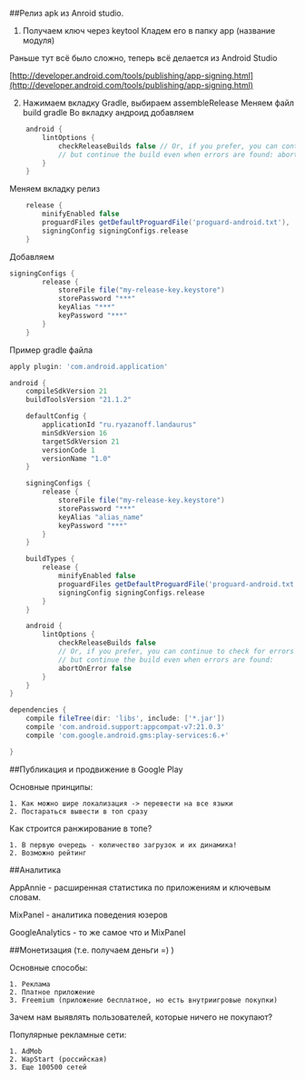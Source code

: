 ##Релиз apk из Anroid studio.

1) Получаем ключ через keytool Кладем его в папку app (название модуля) 

Раньше тут всё было сложно, теперь всё делается из Android Studio

[http://developer.android.com/tools/publishing/app-signing.html](http://developer.android.com/tools/publishing/app-signing.html)

2) Нажимаем вкладку Gradle, выбираем assembleRelease Меняем файл build gradle Во вкладку андроид добавляем 

```gradle
    android { 
        lintOptions { 
            checkReleaseBuilds false // Or, if you prefer, you can continue to check for errors in release builds, 
            // but continue the build even when errors are found: abortOnError false 
        } 
    }
```

Меняем вкладку релиз

```gradle
    release {
        minifyEnabled false
        proguardFiles getDefaultProguardFile('proguard-android.txt'), 'proguard-rules.pro'
        signingConfig signingConfigs.release
    }
```

Добавляем

```gradle
signingConfigs {
        release {
            storeFile file("my-release-key.keystore")
            storePassword "***"
            keyAlias "***"
            keyPassword "***"
        }
    }
```


Пример gradle файла


```gradle
apply plugin: 'com.android.application'

android {
    compileSdkVersion 21
    buildToolsVersion "21.1.2"

    defaultConfig {
        applicationId "ru.ryazanoff.landaurus"
        minSdkVersion 16
        targetSdkVersion 21
        versionCode 1
        versionName "1.0"
    }

    signingConfigs {
        release {
            storeFile file("my-release-key.keystore")
            storePassword "***"
            keyAlias "alias_name"
            keyPassword "***"
        }
    }

    buildTypes {
        release {
            minifyEnabled false
            proguardFiles getDefaultProguardFile('proguard-android.txt'), 'proguard-rules.pro'
            signingConfig signingConfigs.release
        }
    }

    android {
        lintOptions {
            checkReleaseBuilds false
            // Or, if you prefer, you can continue to check for errors in release builds,
            // but continue the build even when errors are found:
            abortOnError false
        }
    }
}

dependencies {
    compile fileTree(dir: 'libs', include: ['*.jar'])
    compile 'com.android.support:appcompat-v7:21.0.3'
    compile 'com.google.android.gms:play-services:6.+'

}
```
##Публикация и продвижение в Google Play

Основные принципы:

    1. Как можно шире локализация -> перевести на все языки
    2. Постараться вывести в топ сразу
    
Как строится ранжирование в топе?

    1. В первую очередь - количество загрузок и их динамика!
    2. Возможно рейтинг
    
##Аналитика

AppAnnie - расширенная статистика по приложениям и ключевым словам.

MixPanel - аналитика поведения юзеров

GoogleAnalytics - то же самое что и MixPanel

##Монетизация (т.е. получаем деньги =) )

Основные способы:

    1. Реклама
    2. Платное приложение
    3. Freemium (приложение бесплатное, но есть внутриигровые покупки)
    
Зачем нам выявлять пользователей, которые ничего не покупают?

Популярные рекламные сети:

    1. AdMob
    2. WapStart (российская)
    3. Еще 100500 сетей
